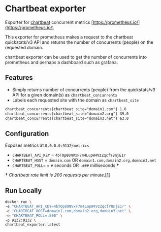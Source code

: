# Chartbeat exporter
Exporter for [chartbeat](https://chartbeat.com/) concurrent metrics [https://prometheus.io/](https://prometheus.io/)

This exporter for prometheus makes a request to the chartbeat quickstats/v3 API and returns the number of concurrents (people) on the requested domain.

chartbeat exporter can be used to get the number of concurrents into prometheus and perhaps a dashboard such as grafana.

## Features

* Simply returns number of concurrents (people) from the quickstats/v3 API for a given domain(s) as `chartbeat_concurrents`
* Labels each requested site with the domain as `chartbeat_site`

```txt
chartbeat_concurrents{chartbeat_site="domain1.com"} 1.0
chartbeat_concurrents{chartbeat_site="domain2.org"} 39.0
chartbeat_concurrents{chartbeat_site="domain3.net"} 63.0
```

## Configuration

Exposes metrics at `0.0.0.0:9132/metrics`

* `CHARTBEAT_API_KEY` = `4bTOp80NVxF7m4LupW4VzZqcfY8njE1r`
* `CHARTBEAT_HOST` = `domain.com` OR `domain1.com,domain2.org,domain3.net`
* `CHARTBEAT_POLL=` = `#` seconds OR `.###` milliseconds **†**

**†** *Chartbeat rate limit is 200 requests per minute*.[[1]](http://support.chartbeat.com/docs/api.html)

## Run Locally

```bash
docker run \
-e "CHARTBEAT_API_KEY=4bTOp80NVxF7m4LupW4VzZqcfY8njE1r" \
-e "CHARTBEAT_HOST=domain1.com,domain2.org,domain3.net" \
-e "CHARTBEAT_POLL=.500" \
-p 9132:9132 \
chartbeat_exporter:latest
```

